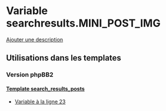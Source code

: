 # Variable searchresults.MINI_POST_IMG
[Ajouter une description](https://fa-tvars.appspot.com/var/searchresults.MINI_POST_IMG)

## Utilisations dans les templates

### Version phpBB2

#### [Template search_results_posts](subsilver/search_results_posts.md)
* [Variable &agrave; la ligne 23](../subsilver/search_results_posts.tpl#L23)